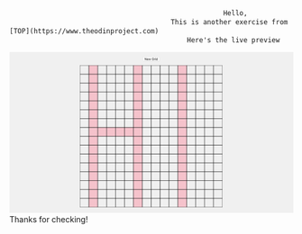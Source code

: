                                                          Hello,  
                                            This is another exercise from [TOP](https://www.theodinproject.com)
                                                Here's the live preview  
![Live Preview](live-preview.png)  
                                                  Thanks for checking!  
                                                  
